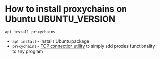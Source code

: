 # How to install proxychains on Ubuntu UBUNTU_VERSION

```proxychains
apt install proxychains
```

- `apt install` - installs Ubuntu package
- `proxychains` - [TCP connection utility](https://github.com/haad/proxychains) to simply add proxies functionality to any program


